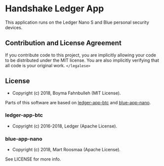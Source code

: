 # Handshake Ledger App

This application runs on the Ledger Nano S and Blue personal security devices.


## Contribution and License Agreement

If you contribute code to this project, you are implicitly allowing your code
to be distributed under the MIT license. You are also implicitly verifying that
all code is your original work. `</legalese>`

## License

- Copyright (c) 2018, Boyma Fahnbulleh (MIT License).

Parts of this software are based on [ledger-app-btc][btc] and
[blue-app-nano][nano].

### ledger-app-btc

- Copyright (c) 2016-2018, Ledger (Apache License).

### blue-app-nano

- Copyright (c) 2018, Mart Roosmaa (Apache License).

See LICENSE for more info.

[btc]: https://github.com/ledgerhq/ledger-app-btc
[nano]: https://github.com/roosmaa/blue-app-nano
